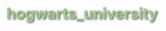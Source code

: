 # hogwarts_university
<!DOCTYPE html>
<html lang="ru">
<head>
    <meta charset="UTF-8">
    <meta name="viewport" content="width=device-width, initial-scale=1.0">
    <title>Hogwarts | Slytherin Alumni | Maria Black</title>
    <style>
        @import url('https://fonts.googleapis.com/css2?family=EB+Garamond&display=swap');

        body {
            font-family: 'EB Garamond', serif;
            background-color: #0d1117;
            color: #d4d4d4;
            margin: 0;
            padding: 0;
            background-image: url('https://www.transparenttextures.com/patterns/black-paper.png');
        }

        h1, h2 {
            text-align: center;
            color: #a3c98f;
            text-shadow: 2px 2px 4px rgba(0, 0, 0, 0.7);
            font-size: 2.5em;
        }

        .section {
            margin: 30px auto;
            max-width: 700px;
            background-color: #0f1a12;
            border: 2px solid #3b4f37;
            padding: 20px;
            border-radius: 10px;
            box-shadow: 0 4px 8px rgba(0, 0, 0, 0.5);
        }

        h3 { color: #8ac79a; border-bottom: 1px solid #3b4f37; }

        button {
            background-color: #4a6a5d;
            color: #e5e5e5;
            border: none;
            padding: 8px 12px;
            margin: 5px;
            cursor: pointer;
            border-radius: 5px;
            transition: background-color 0.3s ease;
        }

        button:hover { background-color: #6b8e6b; }

        input {
            background-color: #222e24;
            color: #d4d4d4;
            border: 1px solid #3b4f37;
            padding: 5px;
            margin: 5px;
            border-radius: 5px;
            width: calc(100% - 12px);
        }

        .score { font-size: 1.2em; font-weight: bold; color: #a3c98f; text-align: center; }

        ul { list-style: none; padding: 0; }

        li { margin: 10px 0; display: flex; justify-content: space-between; }

        .completed { text-decoration: line-through; color: #707070; }

        .hourglass {
            text-align: center;
            margin-top: 20px;
        }

        .hourglass .glass {
            width: 80px;
            height: 150px;
            border: 2px solid #5a8f7b;
            border-radius: 10px;
            margin: 10px auto;
            background: linear-gradient(to top, #3b4f37 0%, transparent 50%, #3b4f37 100%);
            position: relative;
        }

        .hourglass .fill {
            position: absolute;
            bottom: 0;
            width: 100%;
            background-color: #8ac79a;
            transition: height 0.3s ease-in-out;
        }

        .reward { margin-top: 10px; color: #d4d4d4; font-style: italic; text-align: center; }

        iframe {
            display: block;
            margin: 20px auto;
            border: 2px solid #4a6a5d;
            border-radius: 10px;
        }
    </style>
</head>
<body>
    <h1>Hogwarts | Slytherin Alumni | Maria Black</h1>

    <div class="section">
        <p class="score">Очки для факультета Слизерин: <span id="points">0</span></p>

        <!-- Задания по предметам -->
        <h3>Задания по предметам</h3>
        <ul id="tasks">
            <li>
                <span>Зельеварение: Изучить ферментативные реакции</span>
                <button onclick="completeTask(this, 10, 'study')">Завершить (+10 очков)</button>
            </li>
        </ul>
        <input type="text" id="taskInput" placeholder="Название нового задания">
        <input type="number" id="taskPoints" placeholder="Очки">
        <button onclick="addTask()">Добавить задание</button>

        <!-- Сайд-квесты -->
        <h3>Сайд-квесты</h3>
        <ul id="sideQuests">
            <li>
                <span>Плавание 2 раза в неделю</span>
                <button onclick="completeTask(this, 5, 'life')">Завершить (+5 очков)</button>
            </li>
        </ul>
        <input type="text" id="sideInput" placeholder="Название нового сайд-квеста">
        <input type="number" id="sidePoints" placeholder="Очки">
        <button onclick="addSideQuest()">Добавить сайд-квест</button>
    </div>

    <!-- Песочные часы -->
    <div class="hourglass">
        <h3>Учебные задания</h3>
        <div class="glass">
            <div class="fill" id="studyFill" style="height: 0;"></div>
        </div>
        <p class="reward">Награда: Придумай свою награду</p>

        <h3>Сайд-квесты</h3>
        <div class="glass">
            <div class="fill" id="lifeFill" style="height: 0;"></div>
        </div>
        <p class="reward">Награда: Придумай свою награду</p>
    </div>

    <!-- Встроенные видео -->
    <h3>Видео для вдохновения</h3>
    <iframe width="560" height="315" src="https://www.youtube.com/embed/BMlo8u56VOY?si=NkY2qVe7uWy5yAmk" allowfullscreen></iframe>
    <iframe width="560" height="315" src="https://www.youtube.com/embed/rJf72mokEng?si=K36FJnJqrZbWMM4H" allowfullscreen></iframe>

    <script>
        let totalPoints = 0;
        let studyPoints = 0;
        let lifePoints = 0;

        function completeTask(button, points, category) {
            totalPoints += points;
            document.getElementById('points').textContent = totalPoints;

            if (category === 'study') {
                studyPoints += points;
                document.getElementById('studyFill').style.height = studyPoints + 'px';
            } else {
                lifePoints += points;
                document.getElementById('lifeFill').style.height = lifePoints + 'px';
            }

            button.parentElement.remove();
        }

        function addTask() {
            const taskText = document.getElementById('taskInput').value;
            const taskPoints = parseInt(document.getElementById('taskPoints').value);

            if (taskText && taskPoints) {
                const tasksList = document.getElementById('tasks');
                const newTask = document.createElement('li');
                newTask.innerHTML = `
                    <span>${taskText}</span>
                    <button onclick="completeTask(this, ${taskPoints}, 'study')">Завершить (+${taskPoints} очков)</button>
                `;
                tasksList.appendChild(newTask);
            }
        }

        function addSideQuest() {
            const sideText = document.getElementById('sideInput').value;
            const sidePoints = parseInt(document.getElementById('sidePoints').value);

            if (sideText && sidePoints) {
                const sideList = document.getElementById('sideQuests');
                const newQuest = document.createElement('li');
                newQuest.innerHTML = `
                    <span>${sideText}</span>
                    <button onclick="completeTask(this, ${sidePoints}, 'life')">Завершить (+${sidePoints} очков)</button>
                `;
                sideList.appendChild(newQuest);
            }
        }
    </script>
</body>
</html>
